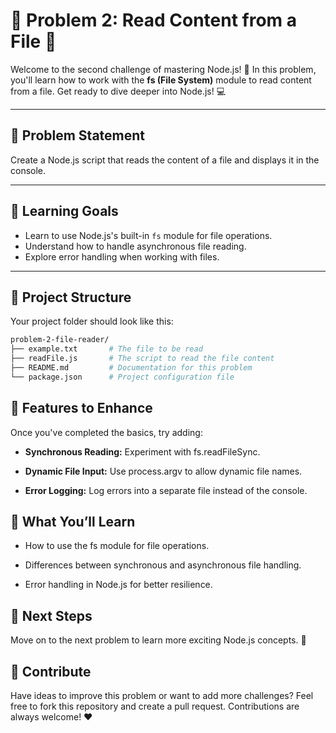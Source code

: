 # 🌟 Problem 2: Read Content from a File 🌟

Welcome to the second challenge of mastering Node.js! 🚀 In this problem, you'll learn how to work with the **fs (File System)** module to read content from a file. Get ready to dive deeper into Node.js! 💻

---

## 📝 Problem Statement

Create a Node.js script that reads the content of a file and displays it in the console.

---

## 🎯 Learning Goals

- Learn to use Node.js's built-in `fs` module for file operations.
- Understand how to handle asynchronous file reading.
- Explore error handling when working with files.

---

## 📂 Project Structure

Your project folder should look like this:

```bash
problem-2-file-reader/
├── example.txt       # The file to be read
├── readFile.js       # The script to read the file content
├── README.md         # Documentation for this problem
└── package.json      # Project configuration file
```

## 🌟 Features to Enhance

Once you've completed the basics, try adding:

- **Synchronous Reading:** Experiment with fs.readFileSync.

- **Dynamic File Input:** Use process.argv to allow dynamic file names.

- **Error Logging:** Log errors into a separate file instead of the console.

## 🧠 What You’ll Learn

- How to use the fs module for file operations.

- Differences between synchronous and asynchronous file handling.

- Error handling in Node.js for better resilience.

## 🚀 Next Steps

Move on to the next problem to learn more exciting Node.js concepts. 🎉

## 🤝 Contribute

Have ideas to improve this problem or want to add more challenges? Feel free to fork this repository and create a pull request. Contributions are always welcome! ❤️
